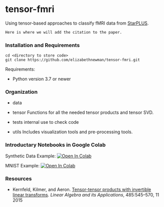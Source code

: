 # tensor-fmri


Using tensor-based approaches to classify fMRI data from [StarPLUS](http://www.cs.cmu.edu/afs/cs.cmu.edu/project/theo-81/www/). 

```latex
Here is where we will add the citation to the paper.
```

### Installation and Requirements
```angular2html
cd <directory to store code>
git clone https://github.com/elizabethnewman/tensor-fmri.git
```
Requirements:
* Python version 3.7 or newer


### Organization

* data

* tensor
Functions for all the needed tensor products and tensor SVD.
* tests
internal use to check code
* utils
Includes visualization tools and pre-processing tools.

### Introductary Notebooks in Google Colab

Synthetic Data Example:
[![Open In Colab](https://colab.research.google.com/assets/colab-badge.svg)](https://colab.research.google.com/drive/1Q4thsn05guspfAl4RuLdrfI3SjTZTiNA#scrollTo=r6Pdn4H9RSyI&uniqifier=1)

MNIST Example:
[![Open In Colab](https://colab.research.google.com/assets/colab-badge.svg)](https://colab.research.google.com/drive/1KG29iU366NHc_5fbJoAEgAxT4OkE5vzG#scrollTo=r6Pdn4H9RSyI)


### Resources

* Kernfeld, Kilmer, and Aeron. [Tensor-tensor products with invertible linear transforms](https://www.sciencedirect.com/science/article/pii/S0024379515004358). *Linear Algebra and its Applications*, 485:545–570, 11 2015 




